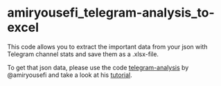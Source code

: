 # amiryousefi_telegram-analysis_to-excel
This code allows you to extract the important data from your json with Telegram channel stats and save them as a .xlsx-file.

To get that json data, please use the code [telegram-analysis](https://github.com/amiryousefi/telegram-analysis/tree/master) by @amiryousefi and take a look at his [tutorial](https://www.youtube.com/watch?v=aU1p-F7gDo4).
